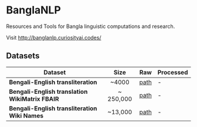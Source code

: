 # BanglaNLP
Resources and Tools for Bangla linguistic computations and research.

Visit http://banglanlp.curiosityai.codes/ 

## Datasets

| Dataset       | Size |  Raw   | Processed |
| ------------- |:-------:|:------:| --------- |
|<b>Bengali-English transliteration </b>|~4000 | [path](data/transliteration/raw) | - |
|<b>Bengali-English translation WikiMatrix FBAIR </b>| ~ 250,000 | [path](data/translation/WikiMatrix/bn-en) | - |
|<b>Bengali-English transliteration Wiki Names </b>| ~13,000|[path](data/transliteration/raw/wiki_names.txt) | - |
